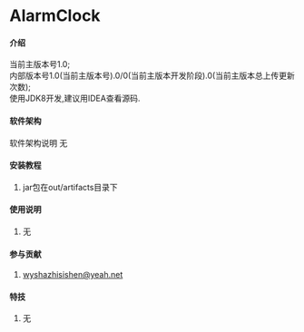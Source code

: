 # AlarmClock

#### 介绍
当前主版本号1.0;<br/>
内部版本号1.0(当前主版本号).0/0(当前主版本开发阶段).0(当前主版本总上传更新次数);<br/>
使用JDK8开发,建议用IDEA查看源码.

#### 软件架构
软件架构说明
无

#### 安装教程

1.  jar包在out/artifacts目录下

#### 使用说明

1.  无

#### 参与贡献

1.  wyshazhisishen@yeah.net


#### 特技

1.  无

